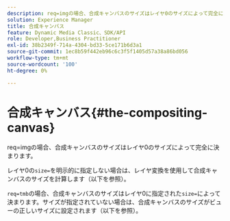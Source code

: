 ```yaml
---
description: req=imgの場合、合成キャンバスのサイズはレイヤ0のサイズによって完全に決まります。
solution: Experience Manager
title: 合成キャンバス
feature: Dynamic Media Classic、SDK/API
role: Developer,Business Practitioner
exl-id: 38b2349f-714a-4304-bd33-5ce171b6d3a1
source-git-commit: 1ec8b59f442eb96c6c3f5f1405d57a38a86bd056
workflow-type: tm+mt
source-wordcount: '100'
ht-degree: 0%

---
```


# 合成キャンバス{#the-compositing-canvas}

req=imgの場合、合成キャンバスのサイズはレイヤ0のサイズによって完全に決まります。

レイヤ0の`size=`を明示的に指定しない場合は、レイヤ変換を使用して合成キャンバスのサイズを計算します（以下を参照）。

`req=tmb`の場合、合成キャンバスのサイズはレイヤ0に指定された`size=`によって決まります。サイズが指定されていない場合は、合成キャンバスのサイズがビューの正しいサイズに設定されます（以下を参照）。
